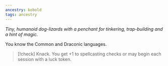 ```yaml
---
ancestry: kobold
tags: ancestry
---
```

*Tiny, humanoid dog-lizards with a penchant for tinkering, trap-building and a hint of magic.*

You know the Common and Draconic languages.

>[!check] Knack.
> You get +1 to spellcasting checks or may begin each session with a luck token.